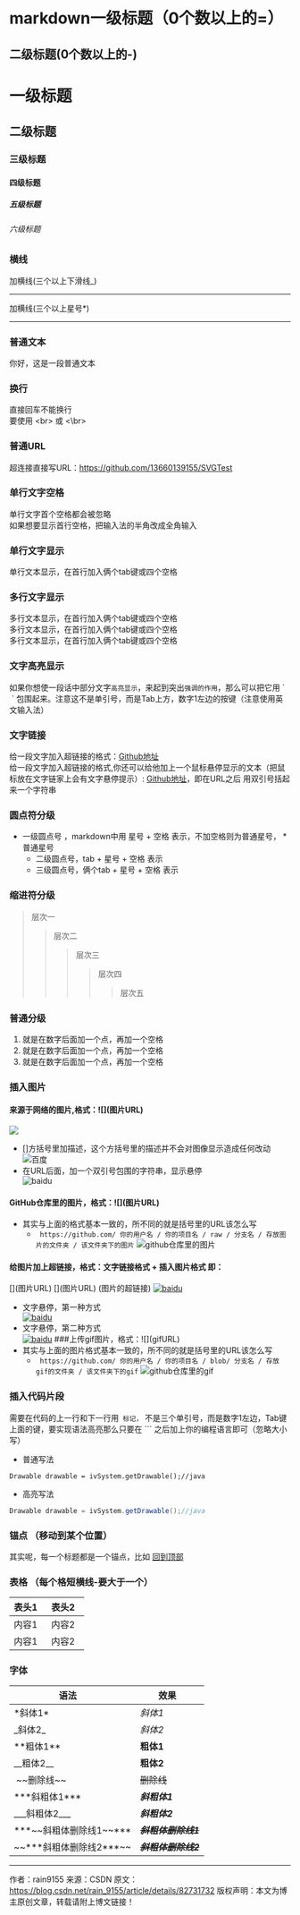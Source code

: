 markdown一级标题（0个数以上的=）====二级标题(0个数以上的-)----# 一级标题## 二级标题### 三级标题#### 四级标题##### 五级标题###### 六级标题### 横线加横线(三个以上下滑线_)___加横线(三个以上星号*)***### 普通文本你好，这是一段普通文本### 换行直接回车不能换行 <br>要使用 \<br> 或 \<\br> <br>### 普通URL超连接直接写URL：https://github.com/13660139155/SVGTest <br>### 单行文字空格单行文字首个空格都会被忽略 <br>如果想要显示首行空格，把输入法的半角改成全角输入 <br>### 单行文字显示单行文本显示，在首行加入俩个tab键或四个空格 <br>### 多行文字显示多行文本显示，在首行加入俩个tab键或四个空格 <br>多行文本显示，在首行加入俩个tab键或四个空格 <br>多行文本显示，在首行加入俩个tab键或四个空格 <br>### 文字高亮显示如果你想使一段话中部分文字`高亮显示`，来起到突出`强调的作用`，那么可以把它用 \`  ` 包围起来。注意这不是单引号，而是Tab上方，数字1左边的按键（注意使用英文输入法）<br>### 文字链接给一段文字加入超链接的格式：[Github地址](https://github.com/13660139155/SVGTest) <br>给一段文字加入超链接的格式,你还可以给他加上一个鼠标悬停显示的文本（把鼠标放在文字链家上会有文字悬停提示）: [Github地址](https://github.com/13660139155/SVGTest "悬停显示")，即在URL之后 用双引号括起来一个字符串 <br>### 圆点符分级* 一级圆点号 ，markdown中用 星号 + 空格 表示，不加空格则为普通星号， *普通星号 <br>  * 二级圆点号，tab + 星号 + 空格 表示  * 三级圆点号，俩个tab + 星号 + 空格 表示### 缩进符分级> 层次一  >> 层次二>>> 层次三  >>>> 层次四>>>>> 层次五### 普通分级1. 就是在数字后面加一个点，再加一个空格2. 就是在数字后面加一个点，再加一个空格3. 就是在数字后面加一个点，再加一个空格### 插入图片#### 来源于网络的图片,格式：\!\[](图片URL)![](http://www.baidu.com/img/bdlogo.gif)* []方括号里加描述，这个方括号里的描述并不会对图像显示造成任何改动 <br>  ![百度](http://www.baidu.com/img/bdlogo.gif)* 在URL后面，加一个双引号包围的字符串，显示悬停 <br>  ![baidu](http://www.baidu.com/img/bdlogo.gif "baidu")#### GitHub仓库里的图片，格式：\!\[](图片URL)* 其实与上面的格式基本一致的，所不同的就是括号里的URL该怎么写  * ` https://github.com/ 你的用户名 / 你的项目名 / raw / 分支名 / 存放图片的文件夹 / 该文件夹下的图片`  ![github仓库里的图片](https://github.com/13660139155/SVGTest/raw/master/app/src/main/res/drawable/girl.png)#### 给图片加上超链接，格式：文字链接格式 + 插入图片格式 即：\[](图片URL)\[](图片URL)(图片的超链接)[![baidu](http://www.baidu.com/img/bdlogo.gif)](http://www.baidu.com)* 文字悬停，第一种方式 <br>  [![baidu](http://www.baidu.com/img/bdlogo.gif "baidu")](http://www.baidu.com)* 文字悬停，第二种方式 <br>  [![baidu](http://www.baidu.com/img/bdlogo.gif)](http://www.baidu.com "百度")###上传gif图片，格式：\!\[](gifURL)* 其实与上面的图片格式基本一致的，所不同的就是括号里的URL该怎么写  * ` https://github.com/ 你的用户名 / 你的项目名 / blob/ 分支名 / 存放gif的文件夹 / 该文件夹下的gif`  ![github仓库里的gif](https://github.com/13660139155/SVGTest/blob/master/gif/systemGif.gif)### 插入代码片段需要在代码的上一行和下一行用``` 标记，``` 不是三个单引号，而是数字1左边，Tab键上面的键，要实现语法高亮那么只要在 ``` 之后加上你的编程语言即可（忽略大小写）<br>* 普通写法```Drawable drawable = ivSystem.getDrawable();//java```* 高亮写法``` javaDrawable drawable = ivSystem.getDrawable();//java```### 锚点 （移动到某个位置）其实呢，每一个标题都是一个锚点，比如 [回到顶部](#一级标题)### 表格 （每个格短横线-要大于一个）|表头1  |表头2  ||- |-------||内容1  |内容2  ||内容1  |内容2  |### 字体|语法    |效果  ||-------|-------|| \*斜体1* | *斜体1* || \_斜体2_ | _斜体2_|| \*\*粗体1** | **粗体1** || \_\_粗体2__ | __粗体2__||  \~\~删除线~~ | ~~删除线~~ || \*\*\*斜粗体1*** | ***斜粗体1*** || \_\_\_斜粗体2___ | ___斜粗体2___ || \*\*\*\~\~斜粗体删除线1~~*** | ***~~斜粗体删除线1~~*** || \~\~\*\*\*斜粗体删除线2***~~ | ~~***斜粗体删除线2***~~ |--------------------- 作者：rain9155来源：CSDN原文：https://blog.csdn.net/rain_9155/article/details/82731732版权声明：本文为博主原创文章，转载请附上博文链接！